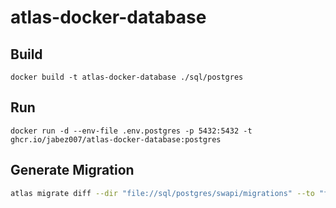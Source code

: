 # atlas-docker-database

## Build

`docker build -t atlas-docker-database ./sql/postgres`

## Run

`docker run -d --env-file .env.postgres -p 5432:5432 -t ghcr.io/jabez007/atlas-docker-database:postgres`

## Generate Migration

```bash
atlas migrate diff --dir "file://sql/postgres/swapi/migrations" --to "file://sql/postgres/swapi/schema" --dev-url "docker+postgres://ghcr.io/jabez007/atlas-docker-database:postgres/swapi?search_path=public"
```
